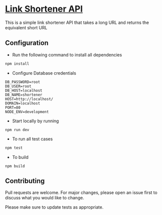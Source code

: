 # [Link Shortener API](https://linkshortner-starter.herokuapp.com/YmXz)

This is a simple link shortener API that takes a long URL and returns the equivalent short URL

## Configuration

* Run the following command to install all dependencies

```bash
npm install
```

* Configure Database credentials

```env
DB_PASSWORD=root
DB_USER=root
DB_HOST=localhost
DB_NAME=shortener
HOST=http://localhost/
DOMAIN=localhost
PORT=80
NODE_ENV=development

```

* Start locally by running

```npm
npm run dev
```


* To run all test cases
```bash
npm test
```

* To build
```npm
npm build
```

## Contributing
Pull requests are welcome. For major changes, please open an issue first to discuss what you would like to change.

Please make sure to update tests as appropriate.
